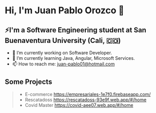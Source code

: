 # Hi, I'm Juan Pablo Orozco 👋
## ⚡I'm a Software Engineering student at San Buenaventura University (Cali, 🇨🇴)
- 🔭 I’m currently working on Software Developer.
- 🌱 I’m currently learning Java, Angular, Microsoft Services.
- 📫 How to reach me: juan-pablo01@hotmail.com

## Some Projects
> - E-commerce https://empresariales-1e7f0.firebaseapp.com/
> - Rescatadoss https://rescatadoss-93e9f.web.app/#/home
> - Covid Master https://covid-aee07.web.app/#/home
